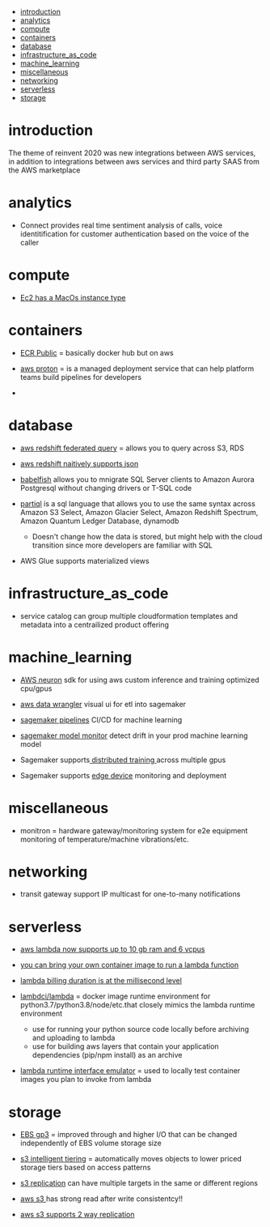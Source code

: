 - [introduction](#introduction)
- [analytics](#analytics)
- [compute](#compute)
- [containers](#containers)
- [database](#database)
- [infrastructure_as_code](#infrastructure_as_code)
- [machine_learning](#machine_learning)
- [miscellaneous](#miscellaneous)
- [networking](#networking)
- [serverless](#serverless)
- [storage](#storage)
# introduction
The theme of reinvent 2020 was new integrations between AWS services, in addition to integrations between aws services and third party SAAS from the AWS marketplace

# analytics
- Connect provides real time sentiment analysis of calls, voice identitification for customer authentication based on the voice of the caller

# compute
- [Ec2 has a MacOs instance type](https://aws.amazon.com/ec2/instance-types/mac/)

# containers
- [ECR Public](https://aws.amazon.com/about-aws/whats-new/2020/12/announcing-amazon-ecr-public-and-amazon-ecr-public-gallery/) = basically docker hub but on aws


- [aws proton](https://aws.amazon.com/proton/) = is a managed deployment service that can help platform teams build pipelines for developers
- 

# database
- [aws redshift federated query](https://docs.aws.amazon.com/redshift/latest/dg/federated-overview.html) = allows you to query across S3, RDS
- [aws redshift naitively supports json](https://aws.amazon.com/about-aws/whats-new/2020/12/amazon-redshift-announces-support-native-json-semi-structured-data-processing/)

- [babelfish](https://aws.amazon.com/rds/aurora/babelfish/) allows you to mnigrate SQL Server clients to Amazon Aurora Postgresql without changing drivers or T-SQL code

- [partiql](https://partiql.org/faqs.html) is a sql language that allows you to use the same syntax across Amazon S3 Select, Amazon Glacier Select, Amazon Redshift Spectrum, Amazon Quantum Ledger Database, dynamodb
  - Doesn't change how the data is stored, but might help with the cloud transition since more developers are familiar with SQL

- AWS Glue supports materialized views


# infrastructure_as_code
- service catalog can group multiple cloudformation templates and metadata into a centrailized product offering

# machine_learning
- [AWS neuron](https://github.com/aws/aws-neuron-sdk) sdk for using aws custom inference and training optimized cpu/gpus

- [aws data wrangler](https://aws.amazon.com/sagemaker/data-wrangler/) visual ui for etl into sagemaker 
- [sagemaker pipelines](https://aws.amazon.com/sagemaker/pipelines/) CI/CD for machine learning
- [sagemaker model monitor](https://docs.aws.amazon.com/sagemaker/latest/dg/model-monitor.html) detect drift in your prod machine learning model


- Sagemaker supports[ distributed training ](https://docs.aws.amazon.com/sagemaker/latest/dg/distributed-training.html ) across multiple gpus
- Sagemaker supports [edge device](https://aws.amazon.com/sagemaker/neo/) monitoring and deployment
# miscellaneous
- monitron = hardware gateway/monitoring system for e2e equipment monitoring of temperature/machine vibrations/etc.

# networking
- transit gateway support IP multicast for one-to-many notifications

# serverless
- [aws lambda now supports up to 10 gb ram and 6 vcpus](https://aws.amazon.com/about-aws/whats-new/2020/12/aws-lambda-supports-10gb-memory-6-vcpu-cores-lambda-functions/)
- [you can bring your own container image to run a lambda function](https://aws.amazon.com/blogs/aws/new-for-aws-lambda-container-image-support/)
- [lambda billing duration is at the millisecond level](https://aws.amazon.com/about-aws/whats-new/2020/12/aws-lambda-changes-duration-billing-granularity-from-100ms-to-1ms/)

- [lambdci/lambda](https://hub.docker.com/r/lambci/lambda/) = docker image runtime environment for python3.7/python3.8/node/etc.that closely mimics the lambda runtime environment
  - use for running your python source code locally before archiving and uploading to lambda
  - use for building aws layers that contain your application dependencies (pip/npm install) as an archive
  
- [lambda runtime interface emulator](https://github.com/aws/aws-lambda-runtime-interface-emulator) = used to locally test container images you plan to invoke from lambda


# storage
- [EBS gp3](https://aws.amazon.com/ebs/general-purpose/) = improved through and higher I/O that can be changed independently of EBS volume storage size
- [s3 intelligent tiering](https://aws.amazon.com/s3/storage-classes/#Unknown_or_changing_access) = automatically moves objects to lower priced storage tiers based on access patterns

- [s3 replication](https://aws.amazon.com/about-aws/whats-new/2020/12/amazon-s3-replication-adds-support-for-multiple-destinations-in-the-same-or-different-aws-regions/) can have multiple targets in the same or different regions

- [aws s3 ](https://aws.amazon.com/about-aws/whats-new/2020/12/amazon-s3-now-delivers-strong-read-after-write-consistency-automatically-for-all-applications/) has strong read after write consistentcy!!

- [aws s3 supports 2 way replication](https://aws.amazon.com/about-aws/whats-new/2020/12/amazon-s3-replication-adds-support-two-way-replication/)